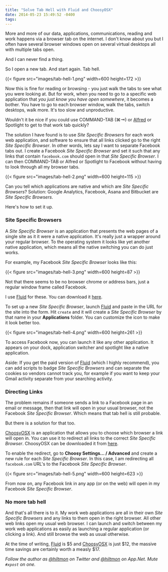 ```yaml
---
title: "Solve Tab Hell with Fluid and ChoosyOSX"
date: 2014-05-23 15:49:52 -0400
tags: 
---
```


More and more of our data, applications, communications, reading and work happens via a browser tab on the internet. I don't know about you but I often have several browser windows open on several virtual desktops all with multiple tabs open.

And I can never find a thing.

So I open a new tab. And start again. Tab hell.

{{< figure src="images/tab-hell-1.png" width=600 height=172 >}}

Now this is fine for reading or browsing - you just walk the tabs to see what you were looking at. But for work, when you need to go to a specific web application that *you just know you have open somewhere*, it becomes a bother. You have to go to each browser window, walk the tabs, switch desktops, walk more. It's too slow and unproductive.

Wouldn't it be nice if you could use COMMAND-TAB (⌘⇥) or [Alfred](http://www.alfredapp.com) or Spotlight to get to that work tab quickly?

The solution I have found is to use *Site Specific Browsers* for each work web application, and software to ensure that all links clicked go to the right *Site Specific Browser*. In other words, lets say I want to separate Facebook tabs out. I create a Facebook *Site Specific Browser* and set it such that any links that contain `facebook.com` should open in that *Site Specific Browser*. I can then COMMAND-TAB or Alfred or Spotlight to Facebook without having to look through all my browser tabs.

{{< figure src="images/tab-hell-2.png" width=600 height=115 >}}

Can you tell which applications are native and which are *Site Specific Browsers*? <span class="light">Solution: Google Analytics, Facebook, Asana and Bitbucket are *Site Specific Browsers*.</span>

Here's how to set it up.

### Site Specific Browsers

A *Site Specific Browser* is an application that presents the web pages of a single site as it it were a native application. It's really just a wrapper around your regular browser. To the operating system it looks like yet another native application, which means all the native switching you can do just works.

For example, my Facebook *Site Specific Browser* looks like this:

{{< figure src="images/tab-hell-3.png" width=600 height=87 >}}

Not that there seems to be no browser chrome or address bars, just a regular window frame called Facebook.

I use [Fluid](http://fluidapp.com) for these. You can download it [here](http://fluidapp.com).

To set up a new *Site Specific Browser*, launch [Fluid](http://fluidapp.com) and paste in the URL for the site into the form. Hit `create` and it will create a *Site Specific Browser* by that name in your **Applications** folder. You can customize the icon to make it look better too.

{{< figure src="images/tab-hell-4.png" width=600 height=261 >}}

To access Facebook now, you can launch it like any other application. It appears on your dock, application switcher and spotlight like a native application.

<span class="light">Aside: If you get the paid version of [Fluid](http://fluidapp.com) (which I highly recommend), you can add scripts to badge *Site Specific Browsers* and can separate the cookies so vendors cannot track you, for example if you want to keep your Gmail activity separate from your searching activity.</span>

### Directing Links

The problem remains if someone sends a link to a Facebook page in an email or message, then that link will open in your usual browser, not the Facebook *Site Specific Browser*. Which means that tab hell is still probable.

But there is a solution for that too.

[ChoosyOSX](http://www.choosyosx.com) is an application that allows you to choose which browser a link will open in. You can use it to redirect all links to the correct *Site Specific Browser*. ChoosyOSX can be downloaded it from [here](http://www.choosyosx.com).

To enable the redirect, go to **Choosy Settings... / Advanced** and create a new rule for each *Site Specific Browser*. In this case, I am redirecting all `facebook.com` URL's to the Facebook *Site Specific Browser*.

{{< figure src="images/tab-hell-5.png" width=600 height=623 >}}

From now on, any Facebook link in any app (or on the web) will open in my Facebook *Site Specific Browser*.

### No more tab hell

And that's all there is to it. My work web applications are all in their own *Site Specific Browsers* and any links to them open in the right browser. All other web links open my usual web browser. I can launch and switch between my work web applications as easily as launching a regular application (or clicking a link). And still browse the web as usual otherwise.

<span class="light">At the time of writing, [Fluid](http://fluidapp.com) is $5 and [ChoosyOSX](http://www.choosyosx.com) is just $12, the massive time savings are certainly worth a measly $17.</span>

*Follow the author as [@hiltmon](https://twitter.com/hiltmon) on Twitter and [@hiltmon](http://alpha.app.net/hiltmon) on App.Net. Mute `#xpost` on one.*
